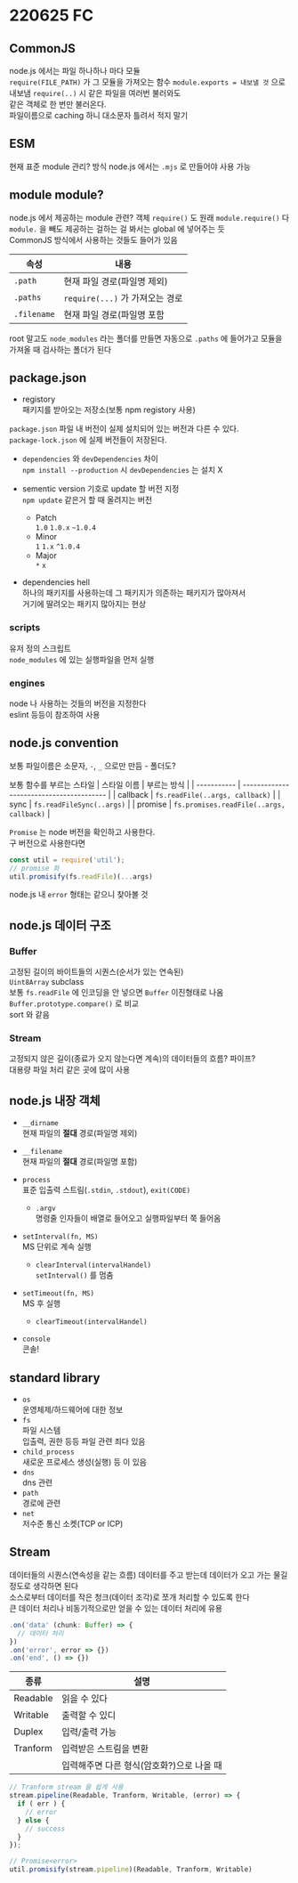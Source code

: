 # 220625 FC

## CommonJS
node.js 에서는 파일 하나하나 마다 모듈  
`require(FILE_PATH)` 가 그 모듈을 가져오는 함수
`module.exports = 내보낼 것` 으로 내보냄
`require(..)` 시 같은 파일을 여러번 불러와도  
같은 객체로 한 번만 불러온다.  
파일이름으로 caching 하니 대소문자 틀려서 적지 말기  

## ESM
현재 표준 module 관리? 방식
node.js 에서는 `.mjs` 로 만들어야 사용 가능

## module module?
node.js 에서 제공하는 module 관련? 객체
`require()` 도 원래 `module.require()` 다
`module.` 을 빼도 제공하는 걸하는 걸 봐서는 global 에 넣어주는 듯  
CommonJS 방식에서 사용하는 것들도 들어가 있음

| 속성        | 내용                            |
| ----------- | ------------------------------- |
| `.path`     | 현재 파일 경로(파일명 제외)     |
| `.paths`    | `require(...)` 가 가져오는 경로 |
| `.filename` | 현재 파일 경로(파일명 포함      |

root 말고도 `node_modules` 라는 폴더를 만들면 자동으로 `.paths` 에 들어가고 모듈을 가져올 때 검사하는 폴더가 된다  

## package.json
- registory  
  패키지를 받아오는 저장소(보통 npm registory 사용)

`package.json` 파일 내 버전이 실제 설치되어 있는 버전과 다른 수 있다.  
`package-lock.json` 에 실제 버전들이 저장된다.  

- `dependencies` 와 `devDependencies` 차이  
  `npm install --production` 시 `devDependencies` 는 설치 X


- sementic version 기호로 update 할 버전 지정  
  `npm update` 같은거 할 때 올려지는 버전
  - Patch  
    `1.0` `1.0.x` `~1.0.4`
  - Minor  
    `1` `1.x` `^1.0.4`  
  - Major  
    `*` `x`

- dependencies hell  
  하나의 패키지를 사용하는데 그 패키지가 의존하는 패키지가 많아져서  
  거기에 딸려오는 패키지 많아지는 현상

### scripts
유저 정의 스크립트  
`node_modules` 에 있는 실행파일을 먼저 실행

### engines
node 나 사용하는 것들의 버전을 지정한다  
eslint 등등이 참조하여 사용

## node.js convention
보통 파일이름은 소문자, `-`, `_` 으로만 만듬 - 폴더도?  

보통 함수를 부르는 스타일
| 스타일 이름 | 부르는 방식                              |
| ----------- | ---------------------------------------- |
| callback    | `fs.readFile(..args, callback)`          |
| sync        | `fs.readFileSync(..args)`                |
| promise     | `fs.promises.readFile(..args, callback)` |

`Promise` 는 node 버전을 확인하고 사용한다.  
구 버전으로 사용한다면  
```js
const util = require('util');
// promise 화
util.promisify(fs.readFile)(...args)
```

node.js 내 `error` 형태는 같으니 찾아볼 것  

## node.js 데이터 구조

### Buffer
고정된 길이의 바이트들의 시퀀스(순서가 있는 연속된)  
`Uint8Array` subclass  
보통 `fs.readFile` 에 인코딩을 안 넣으면 `Buffer` 이진형태로 나옴  
`Buffer.prototype.compare()` 로 비교  
sort 와 같음

### Stream
고정되지 않은 길이(종료가 오지 않는다면 계속)의 데이터들의 흐름? 파이프?  
대용량 파일 처리 같은 곳에 많이 사용  

## node.js 내장 객체
- `__dirname`  
  현재 파일의 **절대** 경로(파일명 제외)
- `__filename`  
  현재 파일의 **절대** 경로(파일명 포함)

- `process`  
  표준 입출력 스트림(`.stdin`, `.stdout`), `exit(CODE)`
  - `.argv`  
    명령줄 인자들이 배열로 들어오고 실행파일부터 쭉 들어옴

- `setInterval(fn, MS)`  
  MS 단위로 계속 실행
  - `clearInterval(intervalHandel)`  
  `setInterval()` 를 멈춤

- `setTimeout(fn, MS)`  
  MS 후 실행
  - `clearTimeout(intervalHandel)`  

- `console`  
  콘솔!

## standard library
- `os`  
  운영체제/하드웨어에 대한 정보
- `fs`  
  파일 시스템  
  입출력, 권한 등등 파일 관련 죄다 있음
- `child_process`  
  새로운 프로세스 생성(실행) 등 이 있음
- `dns`  
  dns 관련
- `path`  
  경로에 관련
- `net`  
  저수준 통신 소켓(TCP or ICP)

## Stream  
데이터들의 시퀀스(연속성을 같는 흐름)
데이터를 주고 받는데 데이터가 오고 가는 물길 정도로 생각하면 된다  
소스로부터 데이터를 작은 청크(데이터 조각)로 쪼개 처리할 수 있도록 한다  
큰 데이터 처리나 비동기적으로만 얻을 수 있는 데이터 처리에 유용  

```ts
.on('data' (chunk: Buffer) => {
  // 데이터 처리
})
.on('error', error => {})
.on('end', () => {})
```

| 종류     | 설명                                      |
| -------- | ----------------------------------------- |
| Readable | 읽을 수 있다                              |
| Writable | 출력할 수 있디                            |
| Duplex   | 입력/출력 가능                            |
| Tranform | 입력받은 스트림을 변환                    |
|          | 입력해주면 다른 형식(암호화?)으로 나올 때 |


```js
// Tranform stream 을 쉽게 사용
stream.pipeline(Readable, Tranform, Writable, (error) => {
  if ( err ) {
    // error
  } else {
    // success
  }
});

// Promise<error>
util.promisify(stream.pipeline)(Readable, Tranform, Writable)
```

